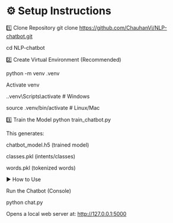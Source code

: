 # ⚙️ Setup Instructions

 1️⃣ Clone Repository
git clone https://github.com/ChauhanVi/NLP-chatbot.git

cd NLP-chatbot

2️⃣ Create Virtual Environment (Recommended)

python -m venv .venv

 Activate venv
 
.\.venv\Scripts\activate     # Windows

source .venv/bin/activate  # Linux/Mac

 3️⃣ Train the Model
python train_chatbot.py

This generates:

chatbot_model.h5 (trained model)

classes.pkl (intents/classes)

words.pkl (tokenized words)

▶️ How to Use

Run the Chatbot (Console)

python chat.py

Opens a local web server at: http://127.0.0.1:5000
